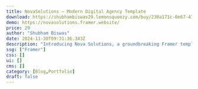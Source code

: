 ```yaml
---
title: NovaSolutions — Modern Digital Agency Template
download: https://shubhambiswas29.lemonsqueezy.com/buy/230a171c-0e67-4798-99b1-e4e48ca24609
demo: https://novasolutions.framer.website/
price: 29
author: "Shubham Biswas"
date: 2024-11-30T09:31:36.343Z
description: "Introducing Nova Solutions, a groundbreaking Framer template crafted to amplify your digital agency's impact. With its modern design and seamless animations, set your brand apart and captivate your audience from the very first click."
ssg: ["Framer"]
css: []
ui: []
cms: []
category: [Blog,Portfolio]
draft: false
---
```

